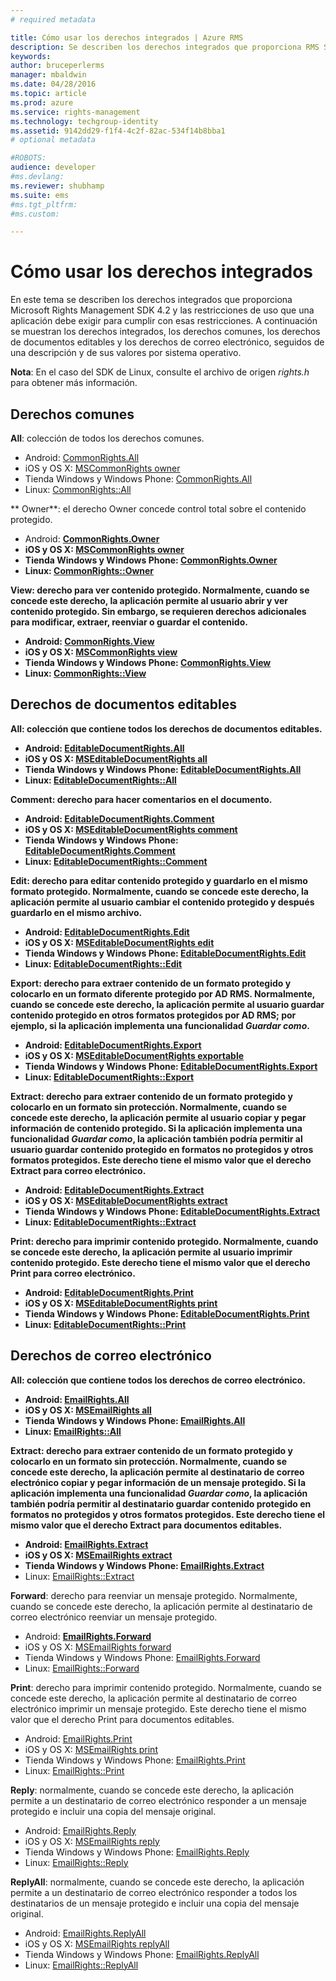 ```yaml
---
# required metadata

title: Cómo usar los derechos integrados | Azure RMS
description: Se describen los derechos integrados que proporciona RMS SDK 4.2 y las restricciones de uso que una aplicación debe exigir para cumplir con esas restricciones.
keywords:
author: bruceperlerms
manager: mbaldwin
ms.date: 04/28/2016
ms.topic: article
ms.prod: azure
ms.service: rights-management
ms.technology: techgroup-identity
ms.assetid: 9142dd29-f1f4-4c2f-82ac-534f14b8bba1
# optional metadata

#ROBOTS:
audience: developer
#ms.devlang:
ms.reviewer: shubhamp
ms.suite: ems
#ms.tgt_pltfrm:
#ms.custom:

---
```


# Cómo usar los derechos integrados

En este tema se describen los derechos integrados que proporciona Microsoft Rights Management SDK 4.2 y las restricciones de uso que una aplicación debe exigir para cumplir con esas restricciones. A continuación se muestran los derechos integrados, los derechos comunes, los derechos de documentos editables y los derechos de correo electrónico, seguidos de una descripción y de sus valores por sistema operativo.

**Nota**: En el caso del SDK de Linux, consulte el archivo de origen *rights.h* para obtener más información.

## Derechos comunes ##

**All**: colección de todos los derechos comunes.
- Android: [CommonRights.All](/rights-management/sdk/4.2/api/android/commonrights#msipcthin2_commonrights_class_java_ALL)
- iOS y OS X: [MSCommonRights owner](/rights-management/sdk/4.2/api/iOS/mscommonrights#msipcthin2_mscommonrights_interface_objc___NSString__owner_)
- Tienda Windows y Windows Phone: [CommonRights.All</strong>](/rights-management/sdk/4.2/api/winrt/commonrights#msipcthin2_commonrights)
- Linux: [CommonRights::All](http://azuread.github.io/rms-sdk-for-cpp/classrmscore_1_1modernapi_1_1CommonRights.html)

** Owner**: el derecho Owner concede control total sobre el contenido protegido.
- Android: [<strong>CommonRights.Owner](/rights-management/sdk/4.2/api/android/commonrights#msipcthin2_commonrights_class_java_Owner)
- iOS y OS X: [MSCommonRights owner](/rights-management/sdk/4.2/api/iOS/mscommonrights#msipcthin2_mscommonrights_interface_objc___NSString__owner_)
- Tienda Windows y Windows Phone: [CommonRights.Owner](/rights-management/sdk/4.2/api/winrt/commonrights#msipcthin2_commonrights_owner)
- Linux: [CommonRights::Owner](http://azuread.github.io/rms-sdk-for-cpp/classrmscore_1_1modernapi_1_1CommonRights.html)

**View**: derecho para ver contenido protegido. Normalmente, cuando se concede este derecho, la aplicación permite al usuario abrir y ver contenido protegido. Sin embargo, se requieren derechos adicionales para modificar, extraer, reenviar o guardar el contenido.

- Android: [CommonRights.View](/rights-management/sdk/4.2/api/android/commonrights#msipcthin2_commonrights_class_java_View)
- iOS y OS X: [MSCommonRights view](/rights-management/sdk/4.2/api/iOS/mscommonrights#msipcthin2_mscommonrights_interface_objc___NSString__owner_)
- Tienda Windows y Windows Phone: [CommonRights.View](/rights-management/sdk/4.2/api/android/commonrights#msipcthin2_commonrights_class_java_View)
- Linux: [CommonRights::View](http://azuread.github.io/rms-sdk-for-cpp/classrmscore_1_1modernapi_1_1CommonRights.html)</li>

 

## Derechos de documentos editables ##
**All**: colección que contiene todos los derechos de documentos editables.
- Android: [EditableDocumentRights.All](/rights-management/sdk/4.2/api/android/editabledocumentrights#msipcthin2_editabledocumentrights_class_java_ALL)
- iOS y OS X: [MSEditableDocumentRights all](/rights-management/sdk/4.2/api/iOS/mseditabledocumentrights#msipcthin2_mseditabledocumentrights_interface_objc)
- Tienda Windows y Windows Phone: [EditableDocumentRights.All](/rights-management/sdk/4.2/api/winrt/editabledocumentrights#msipcthin2_editabledocumentrights_all)
- Linux: [EditableDocumentRights::All](http://azuread.github.io/rms-sdk-for-cpp/classrmscore_1_1modernapi_1_1EditableDocumentRights.html)

**Comment**: derecho para hacer comentarios en el documento.
- Android: [EditableDocumentRights.Comment](/rights-management/sdk/4.2/api/android/editabledocumentrights#msipcthin2_editabledocumentrights_class_java_Comment)
- iOS y OS X: [MSEditableDocumentRights comment](/rights-management/sdk/4.2/api/iOS/mseditabledocumentrights#msipcthin2_mseditabledocumentrights_interface_objc)
- Tienda Windows y Windows Phone: [EditableDocumentRights.Comment](/rights-management/sdk/4.2/api/winrt/editabledocumentrights#msipcthin2_editabledocumentrights__comment)
- Linux: [EditableDocumentRights::Comment](http://azuread.github.io/rms-sdk-for-cpp/classrmscore_1_1modernapi_1_1EditableDocumentRights.html)

**Edit**: derecho para editar contenido protegido y guardarlo en el mismo formato protegido. Normalmente, cuando se concede este derecho, la aplicación permite al usuario cambiar el contenido protegido y después guardarlo en el mismo archivo.
- Android: [EditableDocumentRights.Edit](/rights-management/sdk/4.2/api/android/editabledocumentrights#msipcthin2_editabledocumentrights_class_java_Edit)
- iOS y OS X: [MSEditableDocumentRights edit](/rights-management/sdk/4.2/api/iOS/mseditabledocumentrights#msipcthin2_mseditabledocumentrights_interface_objc)
- Tienda Windows y Windows Phone: [EditableDocumentRights.Edit](/rights-management/sdk/4.2/api/winrt/editabledocumentrights#msipcthin2_editabledocumentrights_edit)
- Linux: [EditableDocumentRights::Edit](http://azuread.github.io/rms-sdk-for-cpp/classrmscore_1_1modernapi_1_1EditableDocumentRights.html)

**Export**: derecho para extraer contenido de un formato protegido y colocarlo en un formato diferente protegido por AD RMS. Normalmente, cuando se concede este derecho, la aplicación permite al usuario guardar contenido protegido en otros formatos protegidos por AD RMS; por ejemplo, si la aplicación implementa una funcionalidad *Guardar como*.

- Android: [EditableDocumentRights.Export](/rights-management/sdk/4.2/api/android/editabledocumentrights#msipcthin2_editabledocumentrights_class_java_Export)
- iOS y OS X: [MSEditableDocumentRights exportable](/rights-management/sdk/4.2/api/iOS/mseditabledocumentrights#msipcthin2_mseditabledocumentrights_interface_objc)
- Tienda Windows y Windows Phone: [EditableDocumentRights.Export](/rights-management/sdk/4.2/api/winrt/editabledocumentrights#msipcthin2_editabledocumentrights_export)
- Linux: [EditableDocumentRights::Export](http://azuread.github.io/rms-sdk-for-cpp/classrmscore_1_1modernapi_1_1EditableDocumentRights.html)

**Extract**: derecho para extraer contenido de un formato protegido y colocarlo en un formato sin protección. Normalmente, cuando se concede este derecho, la aplicación permite al usuario copiar y pegar información de contenido protegido. Si la aplicación implementa una funcionalidad <em>Guardar como</em>, la aplicación también podría permitir al usuario guardar contenido protegido en formatos no protegidos y otros formatos protegidos. Este derecho tiene el mismo valor que el derecho Extract para correo electrónico.

- Android: [EditableDocumentRights.Extract](/rights-management/sdk/4.2/api/android/editabledocumentrights#msipcthin2_editabledocumentrights_class_java_Extract)
- iOS y OS X: [MSEditableDocumentRights extract](/rights-management/sdk/4.2/api/iOS/mseditabledocumentrights#msipcthin2_mseditabledocumentrights_interface_objc)
- Tienda Windows y Windows Phone: [EditableDocumentRights.Extract](/rights-management/sdk/4.2/api/winrt/editabledocumentrights#msipcthin2_editabledocumentrights_extract)
- Linux: [EditableDocumentRights::Extract](http://azuread.github.io/rms-sdk-for-cpp/classrmscore_1_1modernapi_1_1EditableDocumentRights.html)

**Print**: derecho para imprimir contenido protegido. Normalmente, cuando se concede este derecho, la aplicación permite al usuario imprimir contenido protegido. Este derecho tiene el mismo valor que el derecho Print para correo electrónico.

- Android: [EditableDocumentRights.Print](/rights-management/sdk/4.2/api/android/editabledocumentrights#msipcthin2_editabledocumentrights_class_java_Print)
- iOS y OS X: [MSEditableDocumentRights print](/rights-management/sdk/4.2/api/iOS/mseditabledocumentrights#msipcthin2_mseditabledocumentrights_interface_objc)
- Tienda Windows y Windows Phone: [EditableDocumentRights.Print](/rights-management/sdk/4.2/api/winrt/editabledocumentrights#msipcthin2_editabledocumentrights_print)
- Linux: [EditableDocumentRights::Print](http://azuread.github.io/rms-sdk-for-cpp/classrmscore_1_1modernapi_1_1EditableDocumentRights.html)

 

## Derechos de correo electrónico ##

**All**: colección que contiene todos los derechos de correo electrónico.
- Android: [EmailRights.All](/rights-management/sdk/4.2/api/android/emailrights#msipcthin2_emailrights_class_java_ALL)
- iOS y OS X: [MSEmailRights all](/rights-management/sdk/4.2/api/iOS/msemailrights#msipcthin2_msemailrights_interface_objc)
- Tienda Windows y Windows Phone: [EmailRights.All](/rights-management/sdk/4.2/api/winrt/emailrights#msipcthin2_emailrights_all)
- Linux: [EmailRights::All](http://azuread.github.io/rms-sdk-for-cpp/classrmscore_1_1modernapi_1_1EmailRights.html)

**Extract**: derecho para extraer contenido de un formato protegido y colocarlo en un formato sin protección. Normalmente, cuando se concede este derecho, la aplicación permite al destinatario de correo electrónico copiar y pegar información de un mensaje protegido. Si la aplicación implementa una funcionalidad <em>Guardar como</em>, la aplicación también podría permitir al destinatario guardar contenido protegido en formatos no protegidos y otros formatos protegidos. Este derecho tiene el mismo valor que el derecho Extract para documentos editables.

- Android: [EmailRights.Extract](/rights-management/sdk/4.2/api/android/emailrights#msipcthin2_emailrights_class_java_Extract)
- iOS y OS X: [MSEmailRights extract](/rights-management/sdk/4.2/api/iOS/msemailrights#msipcthin2_msemailrights_interface_objc)
- Tienda Windows y Windows Phone: [EmailRights.Extract</strong>](/rights-management/sdk/4.2/api/winrt/emailrights#msipcthin2_emailrights_extract)
- Linux: [EmailRights::Extract](http://azuread.github.io/rms-sdk-for-cpp/classrmscore_1_1modernapi_1_1EmailRights.html)

**Forward**: derecho para reenviar un mensaje protegido. Normalmente, cuando se concede este derecho, la aplicación permite al destinatario de correo electrónico reenviar un mensaje protegido.
- Android: [<strong>EmailRights.Forward</strong>](/rights-management/sdk/4.2/api/android/emailrights#msipcthin2_emailrights_class_java_Forward)
- iOS y OS X: [MSEmailRights forward](/rights-management/sdk/4.2/api/iOS/msemailrights#msipcthin2_msemailrights_interface_objc)
- Tienda Windows y Windows Phone: [EmailRights.Forward](/rights-management/sdk/4.2/api/winrt/emailrights#msipcthin2_emailrights_forward)
- Linux: [EmailRights::Forward](http://azuread.github.io/rms-sdk-for-cpp/classrmscore_1_1modernapi_1_1EmailRights.html)

**Print**: derecho para imprimir contenido protegido. Normalmente, cuando se concede este derecho, la aplicación permite al destinatario de correo electrónico imprimir un mensaje protegido. Este derecho tiene el mismo valor que el derecho Print para documentos editables.

- Android: [EmailRights.Print](/rights-management/sdk/4.2/api/android/emailrights#msipcthin2_emailrights_class_java_Print)
- iOS y OS X: [MSEmailRights print](/rights-management/sdk/4.2/api/iOS/msemailrights#msipcthin2_msemailrights_interface_objc)
- Tienda Windows y Windows Phone: [EmailRights.Print](/rights-management/sdk/4.2/api/winrt/emailrights#msipcthin2_emailrights_print)
- Linux: [EmailRights::Print](http://azuread.github.io/rms-sdk-for-cpp/classrmscore_1_1modernapi_1_1EmailRights.html)

**Reply**: normalmente, cuando se concede este derecho, la aplicación permite a un destinatario de correo electrónico responder a un mensaje protegido e incluir una copia del mensaje original.

- Android: [EmailRights.Reply](/rights-management/sdk/4.2/api/android/emailrights#msipcthin2_emailrights_class_java_Reply)
- iOS y OS X: [MSEmailRights reply](/rights-management/sdk/4.2/api/iOS/msemailrights#msipcthin2_msemailrights_interface_objc)
- Tienda Windows y Windows Phone: [EmailRights.Reply](/rights-management/sdk/4.2/api/winrt/emailrights#msipcthin2_emailrights_reply)
- Linux: [EmailRights::Reply](http://azuread.github.io/rms-sdk-for-cpp/classrmscore_1_1modernapi_1_1EmailRights.html)

**ReplyAll**: normalmente, cuando se concede este derecho, la aplicación permite a un destinatario de correo electrónico responder a todos los destinatarios de un mensaje protegido e incluir una copia del mensaje original.

- Android: [EmailRights.ReplyAll</strong>](/rights-management/sdk/4.2/api/android/emailrights#msipcthin2_emailrights_class_java_ReplyAll)
- iOS y OS X: [MSEmailRights replyAll](/rights-management/sdk/4.2/api/iOS/msemailrights#msipcthin2_msemailrights_interface_objc)
- Tienda Windows y Windows Phone: [EmailRights.ReplyAll](/rights-management/sdk/4.2/api/winrt/emailrights#msipcthin2_emailrights_replyall)
- Linux: [EmailRights::ReplyAll](http://azuread.github.io/rms-sdk-for-cpp/classrmscore_1_1modernapi_1_1EmailRights.html)

 

 

 


<!--HONumber=Apr16_HO4-->


